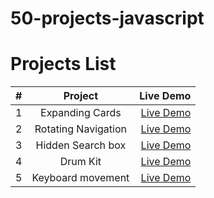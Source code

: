 # 50-projects-javascript

# Projects List

| # | Project | Live Demo |
| :---         |     :---:      |          ---: |
| 1   | Expanding Cards     | [Live Demo](http://oterma.ir/projects/50-projects-javascript/01-expanding-card)    |
| 2     | Rotating Navigation       | [Live Demo](http://oterma.ir/projects/50-projects-javascript/02-rotating-navigation/)      |
| 3     | Hidden Search box       | [Live Demo](http://oterma.ir/projects/50-projects-javascript/03-hidden-search/)      |
| 4    | Drum Kit       | [Live Demo](http://oterma.ir/projects/50-projects-javascript/04-drum-kit/)      |
| 5    | Keyboard movement       | [Live Demo](http://oterma.ir/projects/50-projects-javascript/05-keyboard-movement/)      |